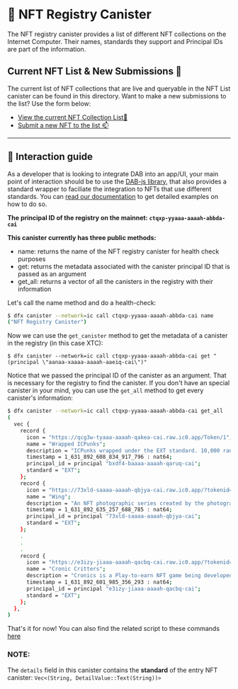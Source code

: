 # 🎨 NFT Registry Canister

The NFT registry canister provides a list of different NFT collections on the Internet Computer. Their names, standards they support and Principal IDs are part of the information.

## Current NFT List & New Submissions 📜

The current list of NFT collections that are live and queryable in the NFT List canister can be found in this directory. Want to make a new submissions to the list? Use the form below:

- [View the current NFT Collection List📜](list.json)
- [Submit a new NFT to the list 📫](https://dab-ooo.typeform.com/nft-list)

---

## 🧰 Interaction guide

As a developer that is looking to integrate DAB into an app/UI, your main point of interaction should be to use the [DAB-js library](https://github.com/psychedelic/dab-js), that also provides a standard wrapper to faciliate the integration to NFTs that use different standards. You can [read our documentation](https://docs.dab.ooo) to get detailed examples on how to do so.

**The principal ID of the registry on the mainnet: `ctqxp-yyaaa-aaaah-abbda-cai`**

**This canister currently has three public methods:**

- name: returns the name of the NFT registry canister for health check purposes
- get: returns the metadata associated with the canister principal ID that is passed as an argument
- get_all: returns a vector of all the canisters in the registry with their information

Let's call the name method and do a health-check:

```sh
$ dfx canister --network=ic call ctqxp-yyaaa-aaaah-abbda-cai name
("NFT Registry Canister")
```

Now we can use the `get_canister` method to get the metadata of a canister in the registry (in this case XTC):

`$ dfx canister --network=ic call ctqxp-yyaaa-aaaah-abbda-cai get "(principal \"aanaa-xaaaa-aaaah-aaeiq-cai\")"`

Notice that we passed the principal ID of the canister as an argument. That is necessary for the registry to find the canister. If you don't have an special canister in your mind, you can use the `get_all` method to get every canister's information:

```sh
$ dfx canister --network=ic call ctqxp-yyaaa-aaaah-abbda-cai get_all
(
  vec {
    record {
      icon = "https://qcg3w-tyaaa-aaaah-qakea-cai.raw.ic0.app/Token/1";
      name = "Wrapped ICPunks";
      description = "ICPunks wrapped under the EXT standard. 10,000 randomly generated, unique collectible clowns with proof of ownership stored on the Internet Computer blockchain. Created as a reference to a meme comparing the Internet Computer token (ICP) with the Insane Clown Posse.";
      timestamp = 1_631_892_608_834_917_796 : nat64;
      principal_id = principal "bxdf4-baaaa-aaaah-qaruq-cai";
      standard = "EXT";
    };
    record {
      icon = "https://73xld-saaaa-aaaah-qbjya-cai.raw.ic0.app/?tokenid=tpx6i-sykor-uwiaa-aaaaa-b4ako-aaqca-aaaaz-a";
      name = "Wing";
      description = "An NFT photographic series created by the photographer @olisav ";
      timestamp = 1_631_892_635_257_688_785 : nat64;
      principal_id = principal "73xld-saaaa-aaaah-qbjya-cai";
      standard = "EXT";
    }; 
    .
    .
    .
    record { 
      icon = "https://e3izy-jiaaa-aaaah-qacbq-cai.raw.ic0.app/?tokenid=hancg-5ykor-uwiaa-aaaaa-b4aaq-maqca-aabuk-a";
      name = "Cronic Critters";
      description = "Cronics is a Play-to-earn NFT game being developed by ToniqLabs for the Internet Computer. Cronics  incorporates breeding mechanics, wearable NFTs and a p2e minigame ecosystem and more.";
      timestamp = 1_631_892_601_985_356_293 : nat64;
      principal_id = principal "e3izy-jiaaa-aaaah-qacbq-cai";
      standard = "EXT";
    };
  },
)
```

That's it for now! You can also find the related script to these commands [here](https://github.com/Psychedelic/dab/blob/main/scripts/nft-tests.sh)

### NOTE:

The `details` field in this canister contains the **standard** of the entry NFT canister: `Vec<(String, DetailValue::Text(String))>`
